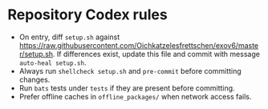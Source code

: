 # Repository Codex rules

- On entry, diff `setup.sh` against https://raw.githubusercontent.com/Oichkatzelesfrettschen/exov6/master/setup.sh. If differences exist, update this file and commit with message `auto-heal setup.sh`.
- Always run `shellcheck setup.sh` and `pre-commit` before committing changes.
- Run `bats` tests under `tests` if they are present before committing.
- Prefer offline caches in `offline_packages/` when network access fails.
